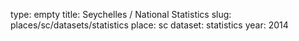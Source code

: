 type: empty
title: Seychelles / National Statistics
slug: places/sc/datasets/statistics
place: sc
dataset: statistics
year: 2014

